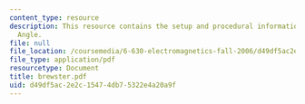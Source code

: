 ```yaml
---
content_type: resource
description: This resource contains the setup and procedural information for Brewster
  Angle.
file: null
file_location: /coursemedia/6-630-electromagnetics-fall-2006/d49df5ac2e2c15474db75322e4a20a9f_brewster.pdf
file_type: application/pdf
resourcetype: Document
title: brewster.pdf
uid: d49df5ac-2e2c-1547-4db7-5322e4a20a9f
---
```

